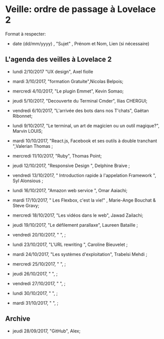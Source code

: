 ﻿# Veille: ordre de passage à Lovelace 2

Format à respecter:   
- date (dd/mm/yyyy) , "Sujet" ,  Prénom et Nom, Lien (si nécessaire)

## L'agenda des veilles à Lovelace 2

- lundi 2/10/2017 "UX design", Axel fiolle

- mardi 3/10/2017, "formation Gratuite",Nicolas Belpois;

- mercredi 4/10/2017, "Le plugin Emmet", Kevin Somao;

- jeudi 5/10/2017, "Decouverte du Terminal Cmder", Ilias CHERGUI;

- vendredi 6/10/2017, "L'arrivée des bots dans nos T'chats", Gaëtan Ribonnet;

- lundi 9/10/2017, "Le terminal, un art de magicien ou un outil magique?", Marvin LOUIS;

- mardi 10/10/2017, "React.js, Facebook et ses outils à double tranchant ",Valerian Thomas ;

- mercredi 11/10/2017, "Ruby", Thomas Point;

- jeudi 12/10/2017, "Responsive Design ", Delphine Braive ;

- vendredi 13/10/2017, " Introduction rapide à l'appelation Framework  ", Syl Alonsious ;

- lundi 16/10/2017, "Amazon web service ", Omar Aaiachi;

- mardi 17/10/2017, " Les Flexbox, c'est la vie!" , Marie-Ange Bouchat & Steve Gravy;

- mercredi 18/10/2017, "Les vidéos dans le web", Jawad Zailachi;

- jeudi 19/10/2017, "Le défilement parallaxe", Laureen Bataille ;

- vendredi 20/10/2017, " ", ;

- lundi 23/10/2017, "L'URL rewriting ", Caroline Bieuvelet ;

- mardi 24/10/2017, "Les systèmes d'exploitation", Trabelsi Mehdi ;

- mercredi 25/10/2017, " ", ;

- jeudi 26/10/2017, " ", ;

- vendredi 27/10/2017, " ", ;

- lundi 30/10/2017, " ", ;

- mardi 31/10/2017, " ", ;




## Archive
- jeudi 28/09/2017, "GitHub", Alex;
